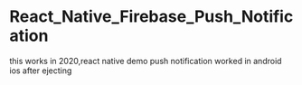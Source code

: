 # React_Native_Firebase_Push_Notification
 this works in 2020,react native demo push notification worked in android ios after ejecting
